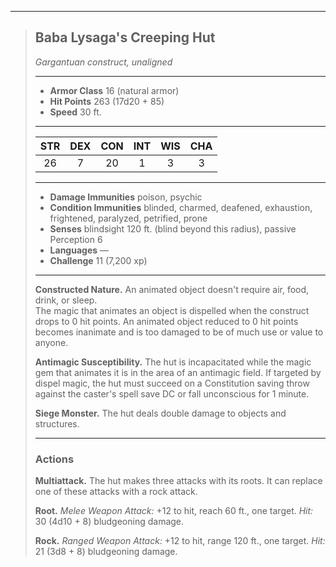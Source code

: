 ***
> ## Baba Lysaga's Creeping Hut
> *Gargantuan construct, unaligned*
> 
> ***
> 
> - **Armor Class** 16 (natural armor)
> - **Hit Points** 263 (17d20 + 85)
> - **Speed** 30 ft.
> 
> ***
> 
> |STR|DEX|CON|INT|WIS|CHA|
> |:---:|:---:|:---:|:---:|:---:|:---:|
> |26|7|20|1|3|3|
> 
> ***
> 
> - **Damage Immunities** poison, psychic
> - **Condition Immunities** blinded, charmed, deafened, exhaustion, frightened, paralyzed, petrified, prone
> - **Senses** blindsight 120 ft. (blind beyond this radius), passive Perception 6
> - **Languages** —
> - **Challenge** 11 (7,200 xp)
> 
> ***
> 
> **Constructed Nature.** An animated object doesn't require air, food, drink, or sleep.  
> The magic that animates an object is dispelled when the construct drops to 0 hit points. An animated object reduced to 0 hit points becomes inanimate and is too damaged to be of much use or value to anyone.
> 
> **Antimagic Susceptibility.** The hut is incapacitated while the magic gem that animates it is in the area of an antimagic field. If targeted by dispel magic, the hut must succeed on a Constitution saving throw against the caster's spell save DC or fall unconscious for 1 minute.
> 
> **Siege Monster.** The hut deals double damage to objects and structures.
> 
> ***
> 
> ### Actions
> **Multiattack.** The hut makes three attacks with its roots. It can replace one of these attacks with a rock attack.
> 
> **Root.** *Melee Weapon Attack:* +12 to hit, reach 60 ft., one target. *Hit:* 30 (4d10 + 8) bludgeoning damage.
> 
> **Rock.** *Ranged Weapon Attack:* +12 to hit, range 120 ft., one target. *Hit:* 21 (3d8 + 8) bludgeoning damage.